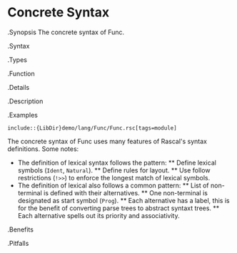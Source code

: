 # Concrete Syntax

.Synopsis
The concrete syntax of Func.

.Syntax

.Types

.Function

.Details

.Description

.Examples
```rascal
include::{LibDir}demo/lang/Func/Func.rsc[tags=module]
```

                
The concrete syntax of Func uses many features of Rascal's syntax definitions. Some notes:

*   The definition of lexical syntax follows the pattern:
**  Define lexical symbols (`Ident`, `Natural`).
**  Define rules for layout.
**  Use follow restrictions (`!>>`) to enforce the longest match of lexical symbols.
*  The definition of lexical also follows a common pattern:
**  List of non-terminal is defined with their alternatives.
**  One non-terminal is designated as start symbol (`Prog`).
**  Each alternative has a label, this is for the benefit of converting parse trees to abstract syntaxt trees.
**  Each alternative spells out its priority and associativity.

.Benefits

.Pitfalls


